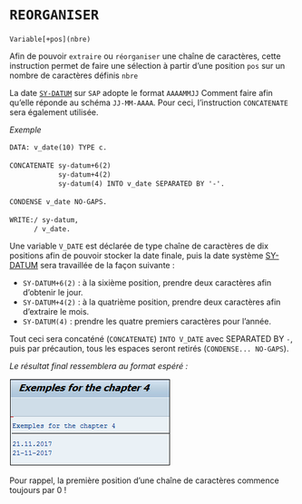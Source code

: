 # **`REORGANISER`**

```JS
Variable[+pos](nbre)
```

Afin de pouvoir `extraire` ou `réorganiser` une chaîne de caractères, cette instruction permet de faire une sélection à partir d’une position `pos` sur un nombre de caractères définis `nbre`

La date [`SY-DATUM`](../99%20-%20Help/02_SY-SYSTEM.md) sur `SAP` adopte le format `AAAAMMJJ` Comment faire afin qu’elle réponde au schéma `JJ-MM-AAAA`. Pour ceci, l’instruction `CONCATENATE` sera également utilisée.

_Exemple_

```JS
DATA: v_date(10) TYPE c.

CONCATENATE sy-datum+6(2)
            sy-datum+4(2)
            sy-datum(4) INTO v_date SEPARATED BY '-'.

CONDENSE v_date NO-GAPS.

WRITE:/ sy-datum,
      / v_date.
```

Une variable `V_DATE` est déclarée de type chaîne de caractères de dix positions afin de pouvoir stocker la date finale, puis la date système [SY-DATUM](../99%20-%20Help/02%20-%20SY-SYSTEM.md) sera travaillée de la façon suivante :

- `SY-DATUM+6(2)` : à la sixième position, prendre deux caractères afin d’obtenir le jour.
- `SY-DATUM+4(2)` : à la quatrième position, prendre deux caractères afin d’extraire le mois.
- `SY-DATUM(4)` : prendre les quatre premiers caractères pour l’année.

Tout ceci sera concaténé (`CONCATENATE`) `INTO V_DATE` avec SEPARATED BY `-`, puis par précaution, tous les espaces seront retirés (`CONDENSE... NO-GAPS`).

_Le résultat final ressemblera au format espéré :_

![](../99%20-%20Ressources/01_Variables%20-%2011%20-%2001.png)

Pour rappel, la première position d’une chaîne de caractères commence toujours par 0 !
